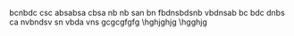 bcnbdc
csc absabsa
cbsa nb nb
san bn
fbdnsbdsnb
vbdnsab
bc bdc dnbs ca
nvbndsv sn
vbda vns
gcgcgfgfg
\hghjghjg
\hgghjg
